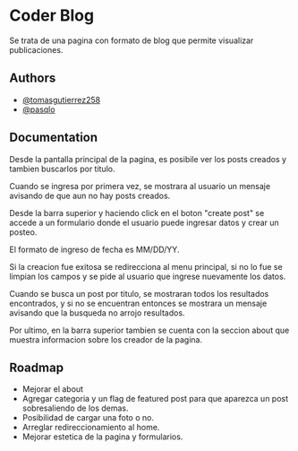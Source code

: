 # Coder Blog

Se trata de una pagina con formato de blog que permite visualizar publicaciones.

## Authors

- [@tomasgutierrez258](https://www.github.com/tomasgutierrez258)
- [@pasqlo](https://www.github.com/pasqlo)

## Documentation

Desde la pantalla principal de la pagina, es posibile ver los posts creados y tambien buscarlos por titulo.

Cuando se ingresa por primera vez, se mostrara al usuario un mensaje avisando de que aun no hay posts creados.

Desde la barra superior y haciendo click en el boton "create post" se accede a un formulario donde el usuario puede ingresar datos y crear un posteo.

El formato de ingreso de fecha es MM/DD/YY.

Si la creacion fue exitosa se redirecciona al menu principal, si no lo fue se limpian los campos y se pide al usuario que ingrese nuevamente los datos.

Cuando se busca un post por titulo, se mostraran todos los resultados encontrados, y si no se encuentran entonces se mostrara un mensaje avisando que la busqueda no arrojo resultados.

Por ultimo, en la barra superior tambien se cuenta con la seccion about que muestra informacion sobre los creador de la pagina.
## Roadmap

- Mejorar el about
- Agregar categoria y un flag de featured post para que aparezca un post sobresaliendo de los demas.
- Posibilidad de cargar una foto o no.
- Arreglar redireccionamiento al home.
- Mejorar estetica de la pagina y formularios.
